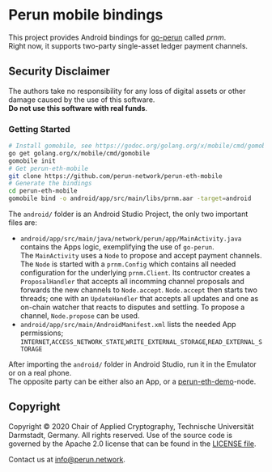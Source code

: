 # Perun mobile bindings
This project provides Android bindings for [go-perun](https://github.com/perun-network/go-perun) called *prnm*.  
Right now, it supports two-party single-asset ledger payment channels.  

## Security Disclaimer
The authors take no responsibility for any loss of digital assets or other damage caused by the use of this software.  
**Do not use this software with real funds**.

### Getting Started
```sh
# Install gomobile, see https://godoc.org/golang.org/x/mobile/cmd/gomobile
go get golang.org/x/mobile/cmd/gomobile
gomobile init
# Get perun-eth-mobile
git clone https://github.com/perun-network/perun-eth-mobile
# Generate the bindings
cd perun-eth-mobile
gomobile bind -o android/app/src/main/libs/prnm.aar -target=android
```

The `android/` folder is an Android Studio Project, the only two important files are:  
- `android/app/src/main/java/network/perun/app/MainActivity.java` contains the Apps logic, exemplifying the use of `go-perun`.  
The `MainActivity` uses a `Node` to propose and accept payment channels.
The `Node` is started with a `prnm.Config` which contains all needed configuration for the underlying `prnm.Client`. Its contructor creates a `ProposalHandler` that accepts all incomming channel proposals and forwards the new channels to `Node.accept`. `Node.accept` then starts two threads; one with an `UpdateHandler` that accepts all updates and one as on-chain watcher that reacts to disputes and settling. To propose a channel, `Node.propose` can be used.  
- `android/app/src/main/AndroidManifest.xml` lists the needed App permissions; `INTERNET`,`ACCESS_NETWORK_STATE`,`WRITE_EXTERNAL_STORAGE`,`READ_EXTERNAL_STORAGE`

After importing the `android/` folder in Android Studio, run it in the Emulator or on a real phone.  
The opposite party can be either also an App, or a [perun-eth-demo](https://github.com/perun-network/perun-eth-demo)-node.

## Copyright
Copyright &copy; 2020 Chair of Applied Cryptography, Technische Universität Darmstadt, Germany.
All rights reserved.
Use of the source code is governed by the Apache 2.0 license that can be found in the [LICENSE file](LICENSE).

Contact us at [info@perun.network](mailto:info@perun.network).
